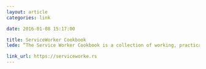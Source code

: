 ```yaml
---
layout: article
categories: link

date: 2016-01-08 15:17:00

title: ServiceWorker Cookbook
lede: “The Service Worker Cookbook is a collection of working, practical examples of using service workers in modern web apps.”

link_url: https://serviceworke.rs
---
```

